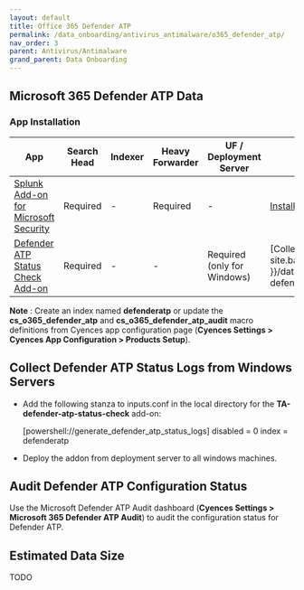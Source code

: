 ```yaml
---
layout: default
title: Office 365 Defender ATP
permalink: /data_onboarding/antivirus_antimalware/o365_defender_atp/
nav_order: 3
parent: Antivirus/Antimalware
grand_parent: Data Onboarding
---
```


## **Microsoft 365 Defender ATP Data**

### App Installation

| App |  Search Head  | Indexer | Heavy Forwarder | UF / Deployment Server | Additional Details |
| ---- | ------ | ------------ | -------------- | -------------------- | ------ |
| [Splunk Add-on for Microsoft Security](https://splunkbase.splunk.com/app/6207/) | Required | - | Required | - | [Installation Guide](https://splunkbase.splunk.com/app/6207/#/details) |
| [Defender ATP Status Check Add-on](https://splunkbase.splunk.com/app/5691/) | Required | - | - | Required (only for Windows) | [Collect Defender ATP Status Logs from Windows Servers]({{ site.baseurl }}/data_onboarding/antivirus_antimalware/o365_defender_atp/#collect-defender-atp-status-logs-from-windows-servers) |

**Note** : Create an index named **defenderatp** or update the **cs_o365_defender_atp** and **cs_o365_defender_atp_audit** macro definitions from Cyences app configuration page (**Cyences Settings > Cyences App Configuration > Products Setup**).


## Collect Defender ATP Status Logs from Windows Servers 

* Add the following stanza to inputs.conf in the local directory for the **TA-defender-atp-status-check** add-on:

    [powershell://generate_defender_atp_status_logs] 
    disabled = 0
    index = defenderatp

* Deploy the addon from deployment server to all windows machines.


## Audit Defender ATP Configuration Status 

Use the Microsoft Defender ATP Audit dashboard (**Cyences Settings > Microsoft 365 Defender ATP Audit**) to audit the configuration status for Defender ATP.


## Estimated Data Size
TODO